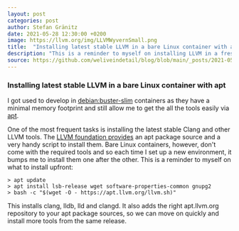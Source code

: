 ```yaml
---
layout: post
categories: post
author: Stefan Gränitz
date: 2021-05-28 12:30:00 +0200
image: https://llvm.org/img/LLVMWyvernSmall.png
title:  "Installing latest stable LLVM in a bare Linux container with apt"
description: "This is a reminder to myself on installing LLVM in a fresh debian:buster-slim container"
source: https://github.com/weliveindetail/blog/blob/main/_posts/2021-05-28-debian-llvm-quick-install.md
---
```


### Installing latest stable LLVM in a bare Linux container with apt

I got used to develop in [debian:buster-slim](https://hub.docker.com/_/debian) containers as they have a minimal memory footprint and still allow me to get the all the tools easily via [apt](https://wiki.debian.org/Apt).

One of the most frequent tasks is installing the latest stable Clang and other LLVM tools. The [LLVM foundation provides](https://apt.llvm.org/) an apt package source and a very handy script to install them. Bare Linux containers, however, don't come with the required tools and so each time I set up a new environment, it bumps me to install them one after the other. This is a reminder to myself on what to install upfront:

```
> apt update
> apt install lsb-release wget software-properties-common gnupg2
> bash -c "$(wget -O - https://apt.llvm.org/llvm.sh)"
```

This installs clang, lldb, lld and clangd. It also adds the right apt.llvm.org repository to your apt package sources, so we can move on quickly and install more tools from the same release.
